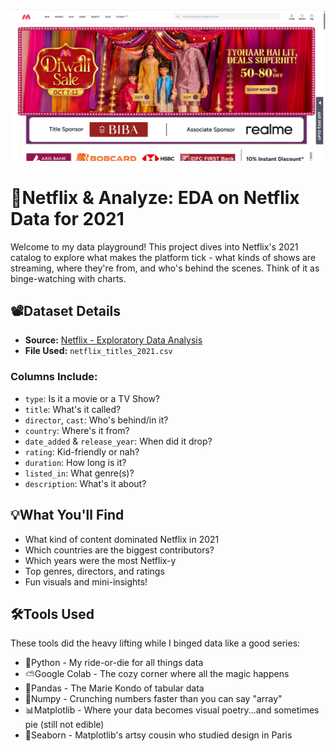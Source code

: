 ![image](./images/myntra.png)

# 🍿Netflix & Analyze: EDA on Netflix Data for 2021 

Welcome to my data playground! This project dives into Netflix's 2021 catalog to explore what makes the platform tick - what kinds of shows are streaming, where they're from, and who's behind the scenes. Think of it as binge-watching with charts. 

## 📽Dataset Details
- **Source:** [Netflix - Exploratory Data Analysis](https://www.kaggle.com/datasets/swatikhedekar/exploratory-data-analysis-on-netflix-data/data)
- **File Used:** `netflix_titles_2021.csv`

### **Columns Include:**
- `type`: Is it a movie or a TV Show?
- `title`: What's it called?
- `director`, `cast`: Who's behind/in it?
- `country`: Where's it from?
- `date_added` & `release_year`: When did it drop?
- `rating`: Kid-friendly or nah?
- `duration`: How long is it?
- `listed_in`: What genre(s)?
- `description`: What's it about?

## 💡What You'll Find
- What kind of content dominated Netflix in 2021
- Which countries are the biggest contributors?
- Which years were the most Netflix-y
- Top genres, directors, and ratings
- Fun visuals and mini-insights!

## 🛠Tools Used
These tools did the heavy lifting while I binged data like a good series:
- 🐍Python - My ride-or-die for all things data
- ⛅Google Colab - The cozy corner where all the magic happens
- 🐼Pandas - The Marie Kondo of tabular data
- 🔢Numpy - Crunching numbers faster than you can say "array"
- 📊Matplotlib - Where your data becomes visual poetry...and sometimes pie (still not edible)
- 🌊Seaborn - Matplotlib's artsy cousin who studied design in Paris